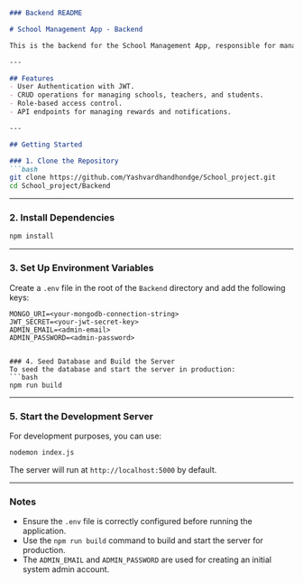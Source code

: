 ```markdown
### Backend README

# School Management App - Backend

This is the backend for the School Management App, responsible for managing the database, authentication, and server-side logic.

---

## Features
- User Authentication with JWT.
- CRUD operations for managing schools, teachers, and students.
- Role-based access control.
- API endpoints for managing rewards and notifications.

---

## Getting Started

### 1. Clone the Repository
```bash
git clone https://github.com/Yashvardhandhondge/School_project.git
cd School_project/Backend
```

---

### 2. Install Dependencies
```bash
npm install
```

---

### 3. Set Up Environment Variables
Create a `.env` file in the root of the `Backend` directory and add the following keys:

```
MONGO_URI=<your-mongodb-connection-string>
JWT_SECRET=<your-jwt-secret-key>
ADMIN_EMAIL=<admin-email>
ADMIN_PASSWORD=<admin-password>


### 4. Seed Database and Build the Server
To seed the database and start the server in production:
```bash
npm run build
```

---

### 5. Start the Development Server
For development purposes, you can use:
```bash
nodemon index.js
```

The server will run at `http://localhost:5000` by default.

---

### Notes
- Ensure the `.env` file is correctly configured before running the application.
- Use the `npm run build` command to build and start the server for production.
- The `ADMIN_EMAIL` and `ADMIN_PASSWORD` are used for creating an initial system admin account.
```